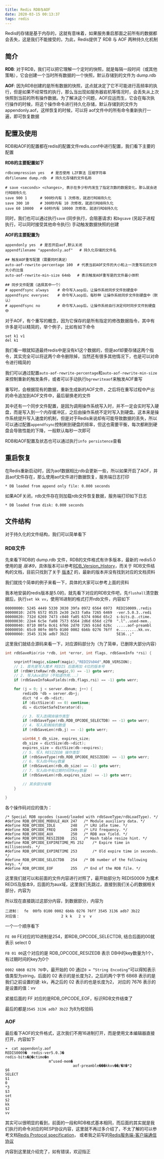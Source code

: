 ```yaml
---
title: Redis RDB与AOF
date: 2020-03-15 00:13:37
tags: redis
---
```


Redis的存储是基于内存的，这就有意味着，如果服务重启那面之前所有的数据都会丢失，这是我们不能接受的，为此，Redis提供了 RDB 与 AOF 两种持久化机制

## 简介

**RDB**:  对于RDB，我们可以把它理解一个定时的快照，就是每隔一段时间（或其他策略），它会创建一个当时所有数据的一个快照，默认存储到的文件为  dump.rdb

**AOF**: 因为RDB创建的是所有数据的快照，这点就决定了它不可能进行高频率的执行，但是如果不经常性的执行，那么当出现如服务器宕机等情况时，会丢失从上次快照到当前的所有操作数据。为了解决这个问题，AOF应运而生，它会在每次执行操作的时候，将这个操作命令进行持久化存储，默认存储到的文件为 appendonly.aof，这样恢复的时候，可以将 aof文件中的所有命令重新执行一遍，即可恢复数据

<!-- more -->

## 配置及使用

RDB和AOF的配置都在redis的配置文件redis.conf中进行配置，我们看下主要的配置

**RDB的主要配置如下**

```
rdbcompression yes   # 是否使用 LZF算法 压缩字符串
dbfilename dump.rdb  # 持久化存储的文件名称

# save <seconds> <changes>, 表示在多少秒内发生了指定次数的数据变化，那么就会进行RDB持久化
save 900 1      # 900秒内有 1 次修改，就进行RDB持久化
save 300 10     # 300秒内有 10 次修改，就进行RDB持久化
save 60 10000   # 60秒内有 10000 次修改，就进行RDB持久化
```

同时，我们也可以通过执行`save` (同步执行，会阻塞请求) 和`bgsave` (另起子进程执行，可以同时接受其他命令执行) 手动触发数据快照的创建



**AOF的主要配置为**

```
appendonly yes  # 是否开启aof,默认关闭
appendfilename "appendonly.aof"   # 持久化存储的文件名

## 触发AOF重写配置（需要同时满足）
auto-aof-rewrite-percentage 100  # 代表当前AOF文件的大小和上一次重写后的文件大小的比值
auto-aof-rewrite-min-size 64mb   # 表示触发AOF重写是的文件最小体积

## 同步文件配置（选择其中一个）
# appendfsync always    # 命令写入aop后，让操作系统同步文件到硬盘中
appendfsync everysec    # 命令写入aop后，每秒种 让操作系统同步文件到硬盘中（默认）
# appendfsync no        # 命令写入aop后，让操作系统自行决定何时同步文件到硬盘中

```

对于AOF，有个重写的概念，因为它保存的是所有指定的修改数据指令，其中有许多是可以精简的，举个例子，比如有如下命令

```
set k1 v1
del k1
```

我们看一眼就知道最终redis中是没有k1这个数据的，但是aof却要存储这两个指令，其实完全可以将这两个命令删除掉，当然还有很多其他情况下，也是可以对命令进行精简的

我们可以通过配置`auto-aof-rewrite-percentage`和`auto-aof-rewrite-min-size`来控制重新的触发条件，或者可以手动执行`bgrewriteaof`来触发AOF重写

重写时，会根据现有的数据，重新生成新的AOF文件，之后将在重写过程中产出的命令追加到AOF文件中，最后替换老的文件



其中还有一个同步文件配置，是因为调用操作系统写入时，并不一定会实时写入硬盘，而是写入到一个内存缓冲区，之后由操作系统不定时写入到硬盘。这本来是操作系统提升写入速度的机制，但是对于Redis来说却有可能导致数据的丢失，所以可以通过配置`appendfsync`控制刷到硬盘的频率，但这也需要平衡，每次都刷到硬盘会导致性能的下降，一般默认每秒一次即可



RDB和AOF配置及状态也可以通过执行`info persistence`查看



## 重启恢复

在Redis重新启动时，因为aof数据相比rdb会更新一些，所以如果开启了AOF，并且aof文件存在，那么使用aof文件进行数据恢复，服务端日志打印

`* DB loaded from append only file: 0.000 seconds`



如果AOF关闭，rdb文件存在则加载rdb文件恢复数据，服务端打印如下日志

`* DB loaded from disk: 0.000 seconds`





## 文件结构

对于持久化的文件结构，我们可以简单看下

### RDB文件

先来看下RDB的 dump.rdb 文件，RDB的文件格式有许多版本，最新的 redis5.0 使用的是 *版本9*，具体版本可以参考[RDB_Version_History](https://github.com/sripathikrishnan/redis-rdb-tools/blob/master/docs/RDB_Version_History.textile)，而关于 RDB文件结构的文档，目前只找到了关于 [版本7](https://github.com/sripathikrishnan/redis-rdb-tools/wiki/Redis-RDB-Dump-File-Format) 的，最新的版本并没有找到对应的文档资料

我们就找个简单的例子来看一下，具体的大家可以参考上面的资料

我本地安装的redis版本是5.0的，就先看下对应的RDB文件吧，先`flushall`清空数据后，执行`set kk vv`，使用16进制的格式打开rdb文件，内容如下

```
00000000: 5245 4449 5330 3030 39fa 0972 6564 6973  REDIS0009..redis
00000010: 2d76 6572 0535 2e30 2e33 fa0a 7265 6469  -ver.5.0.3..redi
00000020: 732d 6269 7473 c040 fa05 6374 696d 65c2  s-bits.@..ctime.
00000030: 22e4 6c5e fa08 7573 6564 2d6d 656d c2f0  ".l^..used-mem..
00000040: 0710 00fa 0c61 6f66 2d70 7265 616d 626c  .....aof-preambl
00000050: 65c0 00fe 00fb 0100 0002 6b6b 0276 76ff  e.........kk.vv.
00000060: 3545 3136 adb7 3b22                      5E16..;"
```

这里我们就结合源码来看一下，对应源码部分为（为了简单，已删除大部分内容）

```C
int rdbSaveRio(rio *rdb, int *error, int flags, rdbSaveInfo *rsi) {

    snprintf(magic,sizeof(magic),"REDIS%04d",RDB_VERSION);
    // 1. 首先是写入魔术 REDIS 后面再加 4位的版本号
    if (rdbWriteRaw(rdb,magic,9) == -1) goto werr;
    // 2. 写入Aux部分（不知道作用...）
    if (rdbSaveInfoAuxFields(rdb,flags,rsi) == -1) goto werr;

    for (j = 0; j < server.dbnum; j++) {
        redisDb *db = server.db+j;
        dict *d = db->dict;
        if (dictSize(d) == 0) continue;
        di = dictGetSafeIterator(d);

        // 3. 写入选择DB操作类型
        if (rdbSaveType(rdb,RDB_OPCODE_SELECTDB) == -1) goto werr;
        // 4. 写入具体DB的数值
        if (rdbSaveLen(rdb,j) == -1) goto werr;

        uint64_t db_size, expires_size;
        db_size = dictSize(db->dict);
        expires_size = dictSize(db->expires);
        // 5. 写入 RESIZEDB 操作类型
        if (rdbSaveType(rdb,RDB_OPCODE_RESIZEDB) == -1) goto werr;
        // 6. 写入db中key数量
        if (rdbSaveLen(rdb,db_size) == -1) goto werr;
        // 7. 写入db中有过期时间的key数量
        if (rdbSaveLen(rdb,expires_size) == -1) goto werr;

        // 其余部分省略
    }

}
```

各个操作码对应的值为：

```
/* Special RDB opcodes (saved/loaded with rdbSaveType/rdbLoadType). */
#define RDB_OPCODE_MODULE_AUX 247   /* Module auxiliary data. */
#define RDB_OPCODE_IDLE       248   /* LRU idle time. */
#define RDB_OPCODE_FREQ       249   /* LFU frequency. */
#define RDB_OPCODE_AUX        250   /* RDB aux field. */
#define RDB_OPCODE_RESIZEDB   251   /* Hash table resize hint. */
#define RDB_OPCODE_EXPIRETIME_MS 252    /* Expire time in milliseconds. */
#define RDB_OPCODE_EXPIRETIME 253       /* Old expire time in seconds. */
#define RDB_OPCODE_SELECTDB   254   /* DB number of the following keys. */
#define RDB_OPCODE_EOF        255   /* End of the RDB file. */
```

这里我们就可以和前面的文件内容进行对照了，最开始部分为 REDIS0009 为魔术 REDIS及版本9，后面的为aux域，这里我们先跳过，直接到我们关心的数据相关部分，内容为

所以现在直接跳过这部分内容，到数据部分，内容为

```
二进制：  fe  00fb 0100 0002 6b6b 0276 76ff 3545 3136 adb7 3b22
对应值：                   2 k k   2 v  v
```

一个一个顺序看下

`FE 00`  FE对应的10进制是254，即RDB_OPCODE_SELECTDB, 结合后面的00就表示 select 0

`FB 01 00`这个对应的是 RDB_OPCODE_RESIZEDB 表示 DB中的key数量为1个，有过期时间的key为0个

`0002 6B6B 0276 76`中，最开始的 00 通过`0 = “String Encoding”`可以得知表示值类型为string，后面的 02 表示的是长度为2，之后的两个字节 6B6B 表示的是我们之前设置的键: kk，再之后的 02 表示的也是长度为2， 对应的 7676 表示的是设置的值：vv

紧接后面的 FF 对应的是RDB_OPCODE_EOF，标识RDB文件结束了

最后的都是`3545 3136 adb7 3b22` 为8为校验码



### AOF

最后看下AOF的文件格式，这次我们不用16进制打开，而是使用文本编辑器直接打开，内容如下

```
➜  cat appendonly.aof
REDIS0009�	redis-ver5.0.3�
redis-bits�@�ctime�m
                    m^used-mem�
                               aof-preamble���kkvv��/�X�*2
$6
SELECT
$1
0
*3
$3
set
$2
kk
$2
vv
```

其实可以很明显的看到，前面的一段和RDB格式基本相同，而后面的其实就是我们执行的命令对应的RESP协议内容，这里就不再过多介绍了，不太了解的可以参考文档[Redis Protocol specification](https://redis.io/topics/protocol)， 或者我之前写的[Redis服务端-客户端通信协议](https://zhengw-tech.com/2019/06/08/redis-resp/)



内容到这里就介绍完了，如有错误，欢迎指正


